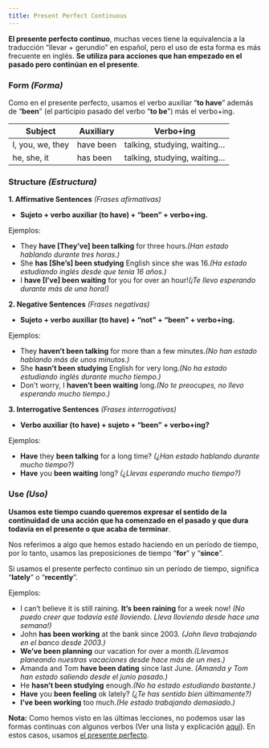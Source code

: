 ```yaml
---
title: Present Perfect Continuous
---
```


**El presente perfecto continuo**, muchas veces tiene la equivalencia a la traducción “llevar + gerundio” en español, pero el uso de esta forma es más frecuente en inglés. **Se utiliza para acciones que han empezado en el pasado pero continúan en el presente**.

### **Form *(Forma)***

Como en el presente perfecto, usamos el verbo auxiliar “**to have**” además de “**been**” (el participio pasado del verbo “**to be**”) más el verbo+ing.

| Subject | Auxiliary | Verbo+ing |
| --- | --- | --- |
| I, you, we, they | have been | talking, studying, waiting… |
| he, she, it | has been | talking, studying, waiting… |

### **Structure *(Estructura)***

**1. Affirmative Sentences** *(Frases afirmativas)*

- **Sujeto + verbo auxiliar (to have) + “been” + verbo+ing.**

Ejemplos:

- They **have [They’ve] been talking** for three hours.*(Han estado hablando durante tres horas.)*
- She **has [She’s] been studying** English since she was 16.*(Ha estado estudiando inglés desde que tenía 16 años.)*
- I **have [I’ve] been waiting** for you for over an hour!*(¡Te llevo esperando durante más de una hora!)*

**2. Negative Sentences** *(Frases negativas)*

- **Sujeto + verbo auxiliar (to have) + “not” + “been” + verbo+ing.**

Ejemplos:

- They **haven’t been talking** for more than a few minutes.*(No han estado hablando más de unos minutos.)*
- She **hasn’t been studying** English for very long.*(No ha estado estudiando inglés durante mucho tiempo.)*
- Don’t worry, I **haven’t been waiting** long.*(No te preocupes, no llevo esperando mucho tiempo.)*

**3. Interrogative Sentences** *(Frases interrogativas)*

- **Verbo auxiliar (to have) + sujeto + “been” + verbo+ing?**

Ejemplos:

- **Have** they **been talking** for a long time? *(¿Han estado hablando durante mucho tiempo?)*
- **Have** you **been waiting** long? *(¿Llevas esperando mucho tiempo?)*

### **Use *(Uso)***

**Usamos este tiempo cuando queremos expresar el sentido de la continuidad de una acción que ha comenzado en el pasado y que dura todavía en el presente o que acaba de terminar**.

Nos referimos a algo que hemos estado haciendo en un período de tiempo, por lo tanto, usamos las preposiciones de tiempo “**for**” y “**since**”.

Si usamos el presente perfecto continuo sin un período de tiempo, significa “**lately**” o “**recently**”.

Ejemplos:

- I can’t believe it is still raining. **It’s been raining** for a week now! *(No puedo creer que todavía esté lloviendo. Lleva lloviendo desde hace una semana!)*
- John **has been working** at the bank since 2003. *(John lleva trabajando en el banco desde 2003.)*
- **We’ve been planning** our vacation for over a month.*(Llevamos planeando nuestras vacaciones desde hace más de un mes.)*
- Amanda and Tom **have been dating** since last June. *(Amanda y Tom han estado saliendo desde el junio pasado.)*
- He **hasn’t been studying** enough.*(No ha estado estudiando bastante.)*
- **Have** you **been feeling** ok lately? *(¿Te has sentido bien últimamente?)*
- **I’ve been working** too much.*(He estado trabajando demasiado.)*

**Nota:** Como hemos visto en las últimas lecciones, no podemos usar las formas continuas con algunos verbos (Ver una lista y explicación [aquí](https://www.curso-ingles.com/link/76)). En estos casos, usamos [el presente perfecto](https://www.curso-ingles.com/link/48).